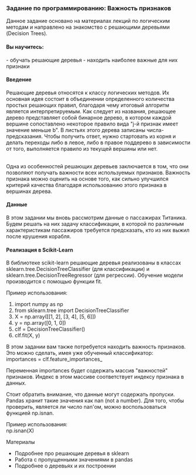 <h3>Задание по программированию: Важность признаков</h3>
Данное задание основано на материалах лекций по логическим методам и направлено на знакомство c решающими деревьями (Decision Trees).

<h4>Вы научитесь:</h4>
- обучать решающие деревья
- находить наиболее важные для них признаки

<h4>Введение</h4>
Решающие деревья относятся к классу логических методов. Их основная идея состоит в объединении определенного количества простых решающих правил, благодаря чему итоговый алгоритм является интерпретируемым. Как следует из названия, решающее дерево представляет собой бинарное дерево, в котором каждой вершине сопоставлено некоторое правило вида "j-й признак имеет значение меньше b". В листьях этого дерева записаны числа-предсказания. Чтобы получить ответ, нужно стартовать из корня и делать переходы либо в левое, либо в правое поддерево в зависимости от того, выполняется правило из текущей вершины или нет.<br><br>

Одна из особенностей решающих деревьев заключается в том, что они позволяют получать важности всех используемых признаков. Важность признака можно оценить на основе того, как сильно улучшился критерий качества благодаря использованию этого признака в вершинах дерева.

<h4>Данные</h4>
В этом задании мы вновь рассмотрим данные о пассажирах Титаника. Будем решать на них задачу классификации, в которой по различным характеристикам пассажиров требуется предсказать, кто из них выжил после крушения корабля.

<h4>Реализация в Scikit-Learn</h4>
В библиотеке scikit-learn решающие деревья реализованы в классах sklearn.tree.DecisionTreeСlassifier (для классификации) и sklearn.tree.DecisionTreeRegressor (для регрессии). Обучение модели производится с помощью функции fit.<br>

Пример использования:<br>
1. import numpy as np
2. from sklearn.tree import DecisionTreeClassifier
3. X = np.array([[1, 2], [3, 4], [5, 6]])
4. y = np.array([0, 1, 0])
5. clf = DecisionTreeClassifier()
6. clf.fit(X, y)

В этом задании вам также потребуется находить важность признаков. Это можно сделать, имея уже обученный классификатор:<br>
importances = clf.feature_importances_

Переменная importances будет содержать массив "важностей" признаков. Индекс в этом массиве соответствует индексу признака в данных.

Стоит обратить внимание, что данные могут содержать пропуски. Pandas хранит такие значения как nan (not a number). Для того, чтобы проверить, является ли число nan'ом, можно воспользоваться функцией np.isnan.

Пример использования:<br>
np.isnan(X)

Материалы
- Подробнее про решающие деревья в sklearn
- Работа с пропущенными значениями в pandas
- Подробнее о деревьях и их построении

